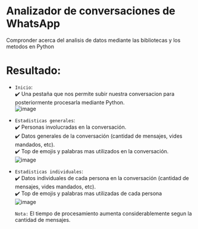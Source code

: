 # Analizador de conversaciones de WhatsApp
 Compronder acerca del analisis de datos mediante las bibliotecas y los metodos en Python <br>
# Resultado:
- `Inicio`: <br>
✔️ Una pestaña que nos permite subir nuestra conversacion para posteriormente procesarla mediante Python.<br>
![image](https://github.com/carloslugoo/AnalizarConversaciones-Flask/assets/112581880/117b4643-0cae-4fd6-bb0b-69e8feb3f5ad) <br>
- `Estadisticas generales`: <br>
✔️ Personas involucradas en la conversación. <br>
✔️ Datos generales de la conversación (cantidad de mensajes, vides mandados, etc). <br>
✔️ Top de emojis y palabras mas utilizados en la conversación. <br>
![image](https://github.com/carloslugoo/AnalizarConversaciones-Flask/assets/112581880/eff15475-0b1a-42db-bda3-cc897b1075e3)  <br>
- `Estadisticas individuales`: <br>
✔️ Datos individuales de cada persona en la conversación (cantidad de mensajes, vides mandados, etc). <br>
✔️ Top de emojis y palabras mas utilizadas de cada persona <br>
![image](https://github.com/carloslugoo/AnalizarConversaciones-Flask/assets/112581880/c86d9728-ac5f-46d4-9325-21f7969053e8) <br>

  `Nota:` El tiempo de procesamiento aumenta considerablemente segun la cantidad de mensajes. <br>

 
